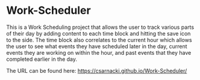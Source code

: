 # Work-Scheduler

This is a Work Scheduling project that allows the user to track various parts of their day by adding content to each time block and hitting the save icon to the side. The time block also correlates to the current hour which allows the user to see what events they have scheduled later in the day, current events they are working on within the hour, and past events that they have completed earlier in the day.

The URL can be found here: https://csarnacki.github.io/Work-Scheduler/
